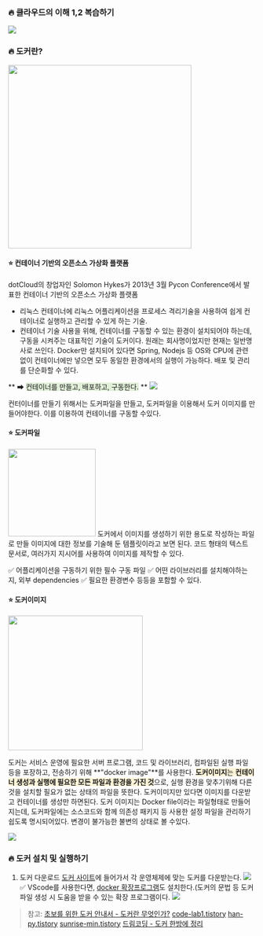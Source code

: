 ### 🔥 클라우드의 이해 1,2 복습하기

![](https://velog.velcdn.com/images/eugenieseo16/post/df67a717-662c-422e-8507-9ab6df4c077a/image.jpg)

### 🔥 도커란?

<img src="https://velog.velcdn.com/images/eugenieseo16/post/61f30743-7af0-480f-b35f-298cebe1818e/image.png" title="" alt="" width="373">

#### ⭐ **컨테이너 기반의 오픈소스 가상화 플랫폼**

dotCloud의 창업자인 Solomon Hykes가 2013년 3월 Pycon Conference에서 발표한 컨테이너 기반의 오픈소스 가상화 플랫폼

- 리눅스 컨테이너에 리눅스 어플리케이션을 프로세스 격리기술을 사용하여 쉽게 컨테이너로 실행하고 관리할 수 있게 하는 기술.
- 컨테이너 기술 사용을 위해, 컨테이너를 구동할 수 있는 환경이 설치되어야 하는데, 구동을 시켜주는 대표적인 기술이 도커이다. 원래는 회사명이었지만 현재는 일반명사로 쓰인다. Docker만 설치되어 있다면 Spring, Nodejs 등 OS와 CPU에 관련 없이 컨테이너에만 넣으면 모두 동일한 환경에서의 실행이 가능하다. 배포 및 관리를 단순화할 수 있다.

** ➡ <span style="background-color:#e2f0d9;">  컨테이너를 만들고, 배포하고, 구동한다.</span> **
![](https://velog.velcdn.com/images/eugenieseo16/post/2b020237-4394-4365-b238-107d541a39f1/image.png)

컨터이너를 만들기 위해서는 도커파일을 만들고, 도커파일을 이용해서 도커 이미지를 만들어야한다. 이를 이용하여 컨테이너를 구동할 수있다.

#### ⭐ 도커파일

<img src="https://velog.velcdn.com/images/eugenieseo16/post/b206b530-434b-4b27-8093-9a89e286310b/image.png" title="" alt="" width="178">
도커에서 이미지를 생성하기 위한 용도로 작성하는 파일로 만들 이미지에 대한 정보를 기술해 둔 템플릿이라고 보면 된다. 코드 형태의 텍스트 문서로, 여러가지 지시어를 사용하여 이미지를 제작할 수 있다.

✅ 어플리케이션을 구동하기 위한 필수 구동 파일
✅ 어떤 라이브러리를 설치해야하는지, 외부 dependencies
✅ 필요한 환경변수
등등을 포함할 수 있다.

#### ⭐ 도커이미지

<img src="https://velog.velcdn.com/images/eugenieseo16/post/b8f68db1-eff9-4636-a1f2-8b54068a280e/image.png" title="" alt="" width="274">

도커는 서비스 운영에 필요한 서버 프로그램, 코드 및 라이브러리, 컴파일된 실행 파일 등을 포장하고, 전송하기 위해 **"docker image"**를 사용한다. 
<span style="background-color:#fff5d8;"> **도커이미지**는 **컨테이너 생성과 실행에 필요한 모든 파일과 환경을 가진 것**</span>으로, 실행 환경을 맞추기위해 다른것을 설치할 필요가 없는 상태의 파일을 뜻한다. 도커이미지만 있다면 이미지를 다운받고 컨테이너를 생성만 하면된다. 도커 이미지는 Docker file이라는 파일형태로 만들어지는데, 도커파일에는 소스코드와 함께 의존성 패키지 등 사용한 설정 파일을 관리하기 쉽도록 명시되어있다.
변경이 불가능한 불변의 상태로 볼 수있다.

![](https://velog.velcdn.com/images/eugenieseo16/post/8bf8cbf8-9b70-4790-9adf-991c7e1ad186/image.png)

### 🔥 도커 설치 및 실행하기

1. 도커 다운로드
   [도커 사이트](https://www.docker.com/)에 들어가서 각 운영체제에 맞는 도커를 다운받는다.
   ![](https://velog.velcdn.com/images/eugenieseo16/post/02e1298f-8b82-48c3-a8a5-1168b30d809a/image.gif)
   ✅ VScode를 사용한다면, [docker 확장프로그램](https://marketplace.visualstudio.com/items?itemName=ms-azuretools.vscode-docker)도 설치한다.(도커의 문법 등 도커 파일 생성 시 도움을 받을 수 있는 확장 프로그램이다.
   ![](https://velog.velcdn.com/images/eugenieseo16/post/8dad9dc7-c8ac-4744-9525-f48f437df43c/image.png)

> 참고:
> [초보를 위한 도커 안내서 - 도커란 무엇인가?](https://subicura.com/2017/01/19/docker-guide-for-beginners-1.html)
> [code-lab1.tistory](https://code-lab1.tistory.com/236)
> [han-py.tistory](https://han-py.tistory.com/494)
> [sunrise-min.tistory](https://sunrise-min.tistory.com/entry/Docker-Container%EC%99%80-Image%EB%9E%80-%EB%AC%B4%EC%97%87%EC%9D%B8%EA%B0%80)
> [드림코딩 - 도커 한방에 정리](https://www.youtube.com/watch?v=LXJhA3VWXFA)
